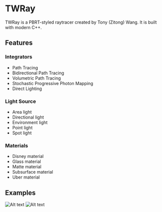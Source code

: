 # TWRay

TWRay is a PBRT-styled raytracer created by Tony (Zitong) Wang. It is built with modern C++.

## Features

### Integrators
- Path Tracing
- Bidirectional Path Tracing
- Volumetric Path Tracing
- Stochastic Progressive Photon Mapping
- Direct Lighting

### Light Source
- Area light
- Directional light
- Environment light
- Point light
- Spot light

### Materials
- Disney material
- Glass material
- Matte material
- Subsurface material
- Uber material

## Examples
![Alt text](examples/exm1.png?raw=true "Stanford bunny in Cornell box")
![Alt text](examples/exm2.png?raw=true "Stanford dragon with subsurface material")